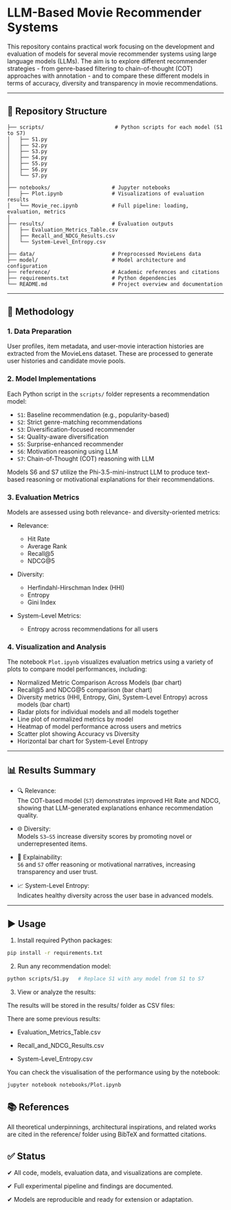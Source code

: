 # LLM-Based Movie Recommender Systems

This repository contains practical work focusing on the development and evaluation of models for several movie recommender systems using large language models (LLMs). The aim is to explore different recommender strategies - from genre-based filtering to chain-of-thought (COT) approaches with annotation - and to compare these different models in terms of accuracy, diversity and transparency in movie recommendations.

---

## 📁 Repository Structure

```text
├── scripts/                       # Python scripts for each model (S1 to S7)
│   ├── S1.py
│   ├── S2.py
│   ├── S3.py
│   ├── S4.py
│   ├── S5.py
│   ├── S6.py
│   └── S7.py
│
├── notebooks/                    # Jupyter notebooks
│   ├── Plot.ipynb                # Visualizations of evaluation results
│   └── Movie_rec.ipynb           # Full pipeline: loading, evaluation, metrics
│
├── results/                      # Evaluation outputs
│   ├── Evaluation_Metrics_Table.csv
│   ├── Recall_and_NDCG_Results.csv
│   └── System-Level_Entropy.csv
│
├── data/                         # Preprocessed MovieLens data
├── model/                        # Model architecture and configuration
├── reference/                    # Academic references and citations
├── requirements.txt              # Python dependencies
└── README.md                     # Project overview and documentation

```

---

## 🧠 Methodology

### 1. Data Preparation

User profiles, item metadata, and user-movie interaction histories are extracted from the MovieLens dataset. These are processed to generate user histories and candidate movie pools.

### 2. Model Implementations

Each Python script in the `scripts/` folder represents a recommendation model:

- `S1`: Baseline recommendation (e.g., popularity-based)
- `S2`: Strict genre-matching recommendations
- `S3`: Diversification-focused recommender
- `S4`: Quality-aware diversification
- `S5`: Surprise-enhanced recommender
- `S6`: Motivation reasoning using LLM
- `S7`: Chain-of-Thought (COT) reasoning with LLM

Models S6 and S7 utilize the Phi-3.5-mini-instruct LLM to produce text-based reasoning or motivational explanations for their recommendations.

### 3. Evaluation Metrics

Models are assessed using both relevance- and diversity-oriented metrics:

- Relevance:  
  - Hit Rate  
  - Average Rank  
  - Recall@5  
  - NDCG@5

- Diversity:  
  - Herfindahl-Hirschman Index (HHI)  
  - Entropy  
  - Gini Index

- System-Level Metrics:  
  - Entropy across recommendations for all users

### 4. Visualization and Analysis

The notebook `Plot.ipynb` visualizes evaluation metrics using a variety of plots to compare model performances, including:

- Normalized Metric Comparison Across Models (bar chart)  
- Recall@5 and NDCG@5 comparison (bar chart)  
- Diversity metrics (HHI, Entropy, Gini, System-Level Entropy) across models (bar chart)  
- Radar plots for individual models and all models together  
- Line plot of normalized metrics by model  
- Heatmap of model performance across users and metrics  
- Scatter plot showing Accuracy vs Diversity  
- Horizontal bar chart for System-Level Entropy

---

## 📊 Results Summary

- 🔍 Relevance:  
  The COT-based model (`S7`) demonstrates improved Hit Rate and NDCG, showing that LLM-generated explanations enhance recommendation quality.

- 🌐 Diversity:  
  Models `S3–S5` increase diversity scores by promoting novel or underrepresented items.

- 💬 Explainability:  
  `S6` and `S7` offer reasoning or motivational narratives, increasing transparency and user trust.

- 📈 System-Level Entropy:  
  Indicates healthy diversity across the user base in advanced models.

---

## ▶️ Usage

1. Install required Python packages:

```bash
pip install -r requirements.txt
```

2. Run any recommendation model:

```bash
python scripts/S1.py   # Replace S1 with any model from S1 to S7
```
3. View or analyze the results:

The results will be stored in the results/ folder as CSV files:

There are some previous results:

- Evaluation_Metrics_Table.csv

- Recall_and_NDCG_Results.csv

- System-Level_Entropy.csv

You can check the visualisation of the performance using by the notebook:

```bash
jupyter notebook notebooks/Plot.ipynb
```
## 📚 References

All theoretical underpinnings, architectural inspirations, and related works are cited in the reference/ folder using BibTeX and formatted citations.

## ✅ Status
✔ All code, models, evaluation data, and visualizations are complete.

✔ Full experimental pipeline and findings are documented.

✔ Models are reproducible and ready for extension or adaptation.
